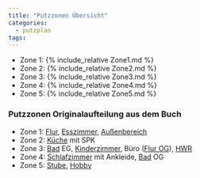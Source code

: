 ```yaml
---
title: "Putzzonen Übersicht"
categories:
  - putzplan
tags:
---
```


<!--more-->
* Zone 1: {%  include_relative Zone1.md %}
* Zone 2: {%  include_relative Zone2.md %}
* Zone 3: {%  include_relative Zone3.md %}
* Zone 4: {%  include_relative Zone4.md %}
* Zone 5: {%  include_relative Zone5.md %}

### Putzzonen Originalaufteilung aus dem Buch

-   Zone  1:  [Flur](../Flur),  [Esszimmer](../Esszimmer),  [Außenbereich](../Aussenbereich)
-   Zone  2:  [Küche](../Kueche)  mit SPK
-   Zone  3:  [Bad](../Bad) EG,  [Kinderzimmer](../Kinderzimmer), Büro ([Flur OG](../FlurOG)),  [HWR](../HWR)
-   Zone  4:  [Schlafzimmer](../Schlafzimmer)  mit Ankleide,  [Bad](../Bad) OG 
-   Zone  5:  [Stube](../Stube),  [Hobby](../Hobby)
<!--stackedit_data:
eyJoaXN0b3J5IjpbLTY4OTE2Mjg3NSwxOTM5NzU3NzA3XX0=
-->